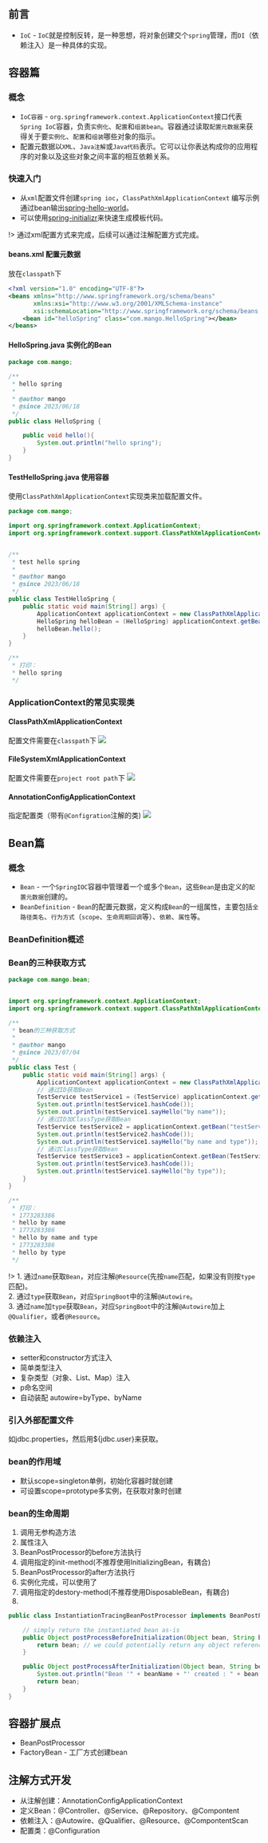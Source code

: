 ## 前言
* `IoC` - `IoC`就是控制反转，是一种思想，将对象创建交个`spring`管理，而`DI`（依赖注入）是一种具体的实现。

## 容器篇
### 概念
* `IoC容器` - `org.springframework.context.ApplicationContext`接口代表`Spring IoC`容器，负责`实例化`、`配置`和`组装bean`。容器通过读取`配置元数据`来获得关于要`实例化`、`配置`和`组装`哪些对象的指示。
* 配置元数据以`XML`、`Java注解`或`Java代码`表示。它可以让你表达构成你的应用程序的对象以及这些对象之间丰富的相互依赖关系。

### 快速入门
* 从`xml`配置文件创建`spring ioc`，`ClassPathXmlApplicationContext`
编写示例通过bean输出[spring-hello-world](https://github.com/mg0324/java-code/tree/main/spring-hello-world)。
* 可以使用[spring-initializr](https://start.spring.io/)来快速生成模板代码。

!> 通过xml配置方式来完成，后续可以通过注解配置方式完成。

<!-- tabs:start -->
#### **beans.xml 配置元数据**
放在`classpath`下
``` xml
<?xml version="1.0" encoding="UTF-8"?>
<beans xmlns="http://www.springframework.org/schema/beans"
       xmlns:xsi="http://www.w3.org/2001/XMLSchema-instance"
       xsi:schemaLocation="http://www.springframework.org/schema/beans http://www.springframework.org/schema/beans/spring-beans.xsd">
    <bean id="helloSpring" class="com.mango.HelloSpring"></bean>
</beans>
```
#### **HelloSpring.java 实例化的Bean**
``` java
package com.mango;

/**
 * hello spring
 *
 * @author mango
 * @since 2023/06/18
 */
public class HelloSpring {

    public void hello(){
        System.out.println("hello spring");
    }
}
```
#### **TestHelloSpring.java 使用容器**
使用`ClassPathXmlApplicationContext`实现类来加载配置文件。
``` java
package com.mango;

import org.springframework.context.ApplicationContext;
import org.springframework.context.support.ClassPathXmlApplicationContext;


/**
 * test hello spring
 *
 * @author mango
 * @since 2023/06/18
 */
public class TestHelloSpring {
    public static void main(String[] args) {
        ApplicationContext applicationContext = new ClassPathXmlApplicationContext("beans.xml");
        HelloSpring helloBean = (HelloSpring) applicationContext.getBean("helloSpring");
        helloBean.hello();
    }
}

/**
 * 打印：
 * hello spring
 */
```
<!-- tabs:end -->

### ApplicationContext的常见实现类
<!-- tabs:start -->
#### **ClassPathXmlApplicationContext**
配置文件需要在`classpath`下
![](../../static/spring/ClassPathXmlApplicationContext.png)
#### **FileSystemXmlApplicationContext**
配置文件需要在`project root path`下
![](../../static/spring/FileSystemXmlApplicationContext.png)
#### **AnnotationConfigApplicationContext**
指定配置类（带有`@Configration`注解的类)
![](../../static/spring/AnnotationConfigApplicationContext.png)
<!-- tabs:end -->

## Bean篇
### 概念
* `Bean` - 一个`SpringIOC`容器中管理着一个或多个`Bean`，这些`Bean`是由定义的`配置元数据`创建的。
* `BeanDefinition` - `Bean`的配置元数据，定义构成`Bean`的一组属性，主要包括`全路径类名`、`行为方式`（`scope`、`生命周期回调`等）、`依赖`、`属性`等。

### BeanDefinition概述

### Bean的三种获取方式
``` java
package com.mango.bean;


import org.springframework.context.ApplicationContext;
import org.springframework.context.support.ClassPathXmlApplicationContext;

/**
 * bean的三种获取方式
 *
 * @author mango
 * @since 2023/07/04
 */
public class Test {
    public static void main(String[] args) {
        ApplicationContext applicationContext = new ClassPathXmlApplicationContext("beans.xml");
        // 通过ID获取Bean
        TestService testService1 = (TestService) applicationContext.getBean("testService");
        System.out.println(testService1.hashCode());
        System.out.println(testService1.sayHello("by name"));
        // 通过ID加ClassType获取Bean
        TestService testService2 = applicationContext.getBean("testService",TestService.class);
        System.out.println(testService2.hashCode());
        System.out.println(testService1.sayHello("by name and type"));
        // 通过ClassType获取Bean
        TestService testService3 = applicationContext.getBean(TestService.class);
        System.out.println(testService3.hashCode());
        System.out.println(testService1.sayHello("by type"));
    }
}

/**
 * 打印：
 * 1773283386
 * hello by name
 * 1773283386
 * hello by name and type
 * 1773283386
 * hello by type
 */
```
!> 1. 通过`name`获取`Bean`，对应注解`@Resource`(先按`name`匹配，如果没有则按`type`匹配)。<br/>
2. 通过`type`获取`Bean`，对应`SpringBoot`中的注解`@Autowire`。<br/>
3. 通过`name`加`type`获取`Bean`，对应`SpringBoot`中的注解`@Autowire`加上`@Qualifier`，或者`@Resource`。

### 依赖注入
* setter和constructor方式注入
* 简单类型注入
* 复杂类型（对象、List、Map）注入
* p命名空间
* 自动装配 autowire=byType、byName

### 引入外部配置文件
如jdbc.properties，然后用${jdbc.user}来获取。

### bean的作用域
* 默认scope=singleton单例，初始化容器时就创建
* 可设置scope=prototype多实例，在获取对象时创建

### bean的生命周期
1. 调用无参构造方法
2. 属性注入
3. BeanPostProcessor的before方法执行
4. 调用指定的init-method(不推荐使用InitializingBean，有耦合)
5. BeanPostProcessor的after方法执行
6. 实例化完成，可以使用了
7. 调用指定的destory-method(不推荐使用DisposableBean，有耦合)
8. 

``` java
public class InstantiationTracingBeanPostProcessor implements BeanPostProcessor {

	// simply return the instantiated bean as-is
	public Object postProcessBeforeInitialization(Object bean, String beanName) {
		return bean; // we could potentially return any object reference here...
	}

	public Object postProcessAfterInitialization(Object bean, String beanName) {
		System.out.println("Bean '" + beanName + "' created : " + bean.toString());
		return bean;
	}
}
```

## 容器扩展点
* BeanPostProcessor
* FactoryBean - 工厂方式创建bean

## 注解方式开发
* 从注解创建：AnnotationConfigApplicationContext
* 定义Bean：@Controller、@Service、@Repository、@Compontent
* 依赖注入：@Autowire、@Qualifier、@Resource、@CompontentScan
* 配置类：@Configuration